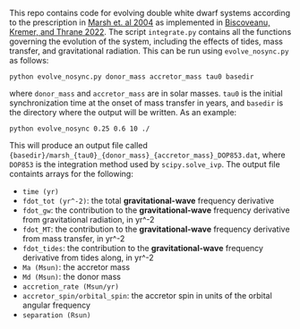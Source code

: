 This repo contains code for evolving double white dwarf systems according to the prescription in [Marsh et. al 2004](https://academic.oup.com/mnras/article/350/1/113/986306) as implemented in [Biscoveanu, Kremer, and Thrane 2022](https://arxiv.org/abs/2206.15390).
The script `integrate.py` contains all the functions governing the evolution of the system, including the effects of tides, mass transfer, and gravitational radiation. This can be run using `evolve_nosync.py` as follows:
```
python evolve_nosync.py donor_mass accretor_mass tau0 basedir 
```
where `donor_mass` and `accretor_mass` are in solar masses. `tau0` is the initial synchronization time at the onset of mass transfer in years, and `basedir` is the directory where the output will be written. As an example:
```
python evolve_nosync 0.25 0.6 10 ./
```
This will produce an output file called `{basedir}/marsh_{tau0}_{donor_mass}_{accretor_mass}_DOP853.dat`, where `DOP853` is the integration method used by `scipy.solve_ivp`. The output file containts arrays for the following:
- `time (yr)`
- `fdot_tot (yr^-2)`: the total **gravitational-wave** frequency derivative 
- `fdot_gw`: the contribution to the **gravitational-wave** frequency derivative from gravitational radiation, in yr^-2
- `fdot_MT`: the contribution to the **gravitational-wave** frequency derivative from mass transfer, in yr^-2 
- `fdot_tides`: the contribution to the **gravitational-wave** frequency derivative from tides along, in yr^-2
- `Ma (Msun)`: the accretor mass
- `Md (Msun)`: the donor mass
- `accretion_rate (Msun/yr)`
- `accretor_spin/orbital_spin`: the accretor spin in units of the orbital angular frequency
- `separation (Rsun)`
